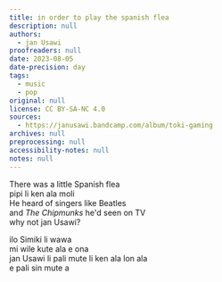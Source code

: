 ```yaml
---
title: in order to play the spanish flea
description: null
authors:
  - jan Usawi
proofreaders: null
date: 2023-08-05
date-precision: day
tags:
  - music
  - pop
original: null
license: CC BY-SA-NC 4.0
sources:
  - https://janusawi.bandcamp.com/album/toki-gaming
archives: null
preprocessing: null
accessibility-notes: null
notes: null
---
```


There was a little Spanish flea   \
pipi li ken ala moli   \
He heard of singers like Beatles   \
and *The Chipmunks* he'd seen on TV   \
why not jan Usawi?

ilo Simiki li wawa   \
mi wile kute ala e ona   \
jan Usawi li pali mute li ken ala lon ala   \
e pali sin mute a

